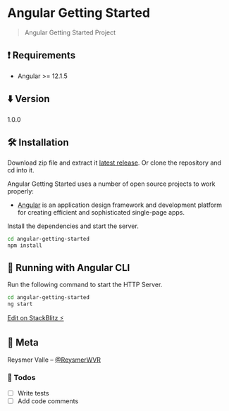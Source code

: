 # Angular Getting Started

> Angular Getting Started Project

## ❗️ Requirements

- Angular >= 12.1.5

## ⬇️ Version

1.0.0

## 🛠 Installation

Download zip file and extract it [latest release](https://github.com/reysmerwvr/angular-getting-started). Or clone the repository and cd into it.

Angular Getting Started uses a number of open source projects to work properly:

- [Angular] is an application design framework and development platform for creating efficient and sophisticated single-page apps.

Install the dependencies and start the server.

```sh
cd angular-getting-started
npm install
```

## 🚀 Running with Angular CLI

Run the following command to start the HTTP Server.

```sh
cd angular-getting-started
ng start
```

[Edit on StackBlitz ⚡️](https://stackblitz.com/edit/angular-ddyj3n)

## 📱 Meta

Reysmer Valle – [@ReysmerWVR]

### 📝 Todos

- [ ] Write tests
- [ ] Add code comments

[//]: # "These are reference links used in the body of this note and get stripped out when the markdown processor does
its job. There is no need to format nicely because it shouldn't be seen. Thanks SO - http://stackoverflow.com/questions/4823468/store-comments-in-markdown-syntax"
[angular]: https://angular.io/
[@reysmerwvr]: http://twitter.com/ReysmerWVR
